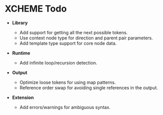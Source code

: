 # XCHEME Todo

- **Library**

  - Add support for getting all the next possible tokens.
  - Use context node type for direction and parent pair parameters.
  - Add template type support for core node data.

- **Runtime**

  - Add infinite loop/recursion detection.

- **Output**

  - Optimize loose tokens for using map patterns.
  - Reference order swap for avoiding single references in the output.

- **Extension**

  - Add errors/warnings for ambiguous syntax.
